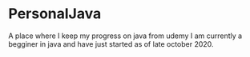 # PersonalJava
A place where I keep my progress on java from udemy
I am currently a begginer in java and have just started as of late october 2020.
